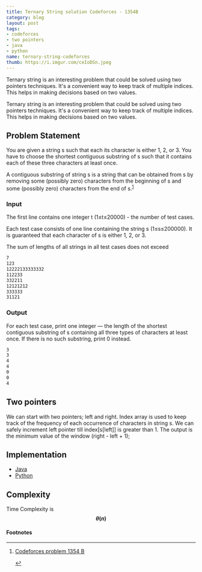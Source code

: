 ```yaml
---
title: Ternary String solution Codeforces - 1354B
category: blog
layout: post
tags:
- codeforces
- two pointers
- java
- python
name: ternary-string-codeforces
thumb: https://i.imgur.com/ceIoDSn.jpeg
---
```


Ternary string is an interesting problem that could be solved using two pointers techniques. It's a convenient way to keep track of multiple indices. This helps in making decisions based on two values.<!-- truncate_here -->

<link rel="stylesheet" href="{{ root_url }}/css/multipleTab.css"/>

<script src="{{ root_url }}/js/jquery.easytabs.min.js"></script>

<script src="{{ root_url }}/js/multipleTab.js"></script>

<script type="text/javascript" src="https://cdnjs.cloudflare.com/ajax/libs/mathjax/2.7.0/MathJax.js?config=TeX-AMS_HTML-full"></script>

Ternary string is an interesting problem that could be solved using two pointers techniques. It's a convenient way to keep track of multiple indices. This helps in making decisions based on two values.

## Problem Statement

<p>
You are given a string s such that each its character is either 1, 2, or 3. You have to choose the shortest contiguous substring of s such that it contains each of these three characters at least once.

A contiguous substring of string s is a string that can be obtained from s by removing some (possibly zero) characters from the beginning of s and some (possibly zero) characters from the end of s.<sup><a href='#fn:1' rel='footnote'>1</a></sup>
</p>

### Input

The first line contains one integer t (1≤t≤20000) - the number of test cases.

Each test case consists of one line containing the string s (1≤s≤200000). It is guaranteed that each character of s is either 1, 2, or 3.

The sum of lengths of all strings in all test cases does not exceed

```bash
7
123
12222133333332
112233
332211
12121212
333333
31121
```

### Output

For each test case, print one integer — the length of the shortest contiguous substring of s containing all three types of characters at least once. If there is no such substring, print 0 instead.

```bash
3
3
4
4
0
0
4
```

## Two pointers

We can start with two pointers; left and right. Index array is used to keep track of the frequency of each occurrence of characters in string s. We can safely increment left pointer till index[s[left]] is greater than 1. The output is the minimum value of the window (right - left + 1);

## Implementation

<div class="tab-container">
  <ul>
    <li class="tab Java2"><a href="#Java2">Java</a></li>
    <li class="tab Python2"><a href="#Python2">Python</a></li>
  </ul>

   <div class="codeSample Java2" id="Java2">
      <script src="https://gist.github.com/tushar-sharma/08e86c62a3467e2e7566d1260abcfd70.js"></script>
   </div>

   <div class="codeSample Python2" id="Python2">
     <script src="https://gist.github.com/tushar-sharma/67482f38af954634a068f51fbef2eb63.js"></script>
   </div>

</div>

## Complexity

Time Complexity is **$$\theta(n)$$**

<div class='footnotes'><h4>Footnotes</h4><hr />
  <ol>
    <li id='fn:1'>
         <p><a href="https://codeforces.com/problemset/problem/1354/B" target="_blank">Codeforces problem 1354 B</a></p>
         <a href='#fnref:1' rev='footnote'>&#8617;</a>
    </li>
  </ol>
</div>

